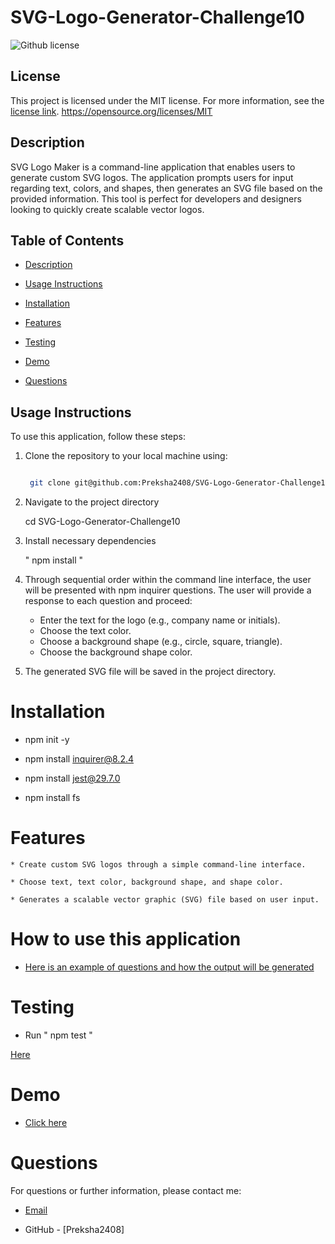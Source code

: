# SVG-Logo-Generator-Challenge10
![Github license](https://img.shields.io/badge/license-MIT-blue.svg)

## License
This project is licensed under the MIT license. For more information, see the [license link](https://opensource.org/licenses/MIT).
https://opensource.org/licenses/MIT

## Description
SVG Logo Maker is a command-line application that enables users to generate custom SVG logos. The application prompts users for input regarding text, colors, and shapes, then generates an SVG file based on the provided information. This tool is perfect for developers and designers looking to quickly create scalable vector logos.

## Table of Contents
* [Description](#description)

* [Usage Instructions](#usage-instructions)

* [Installation](#installation)

* [Features](#features)

* [Testing](#testing)

* [Demo](#Demo)

* [Questions](#questions)

## Usage Instructions
To use this application, follow these steps:

1. Clone the repository to your local machine using:
   ```bash

    git clone git@github.com:Preksha2408/SVG-Logo-Generator-Challenge10.git

2. Navigate to the project directory

    cd SVG-Logo-Generator-Challenge10

3. Install necessary dependencies 

   " npm install "

4. Through sequential order within the command line interface, the user will be presented with npm inquirer questions. The user will provide 
    a response to each question and proceed:

    *   Enter the text for the logo (e.g., company name or initials).
    *   Choose the text color.
    *   Choose a background shape (e.g., circle, square, triangle).
    *   Choose the background shape color.

5.  The generated SVG file will be saved in the project directory.

# Installation 

* npm init -y  

* npm install inquirer@8.2.4

* npm install jest@29.7.0

* npm install fs 


# Features

    * Create custom SVG logos through a simple command-line interface.

    * Choose text, text color, background shape, and shape color.

    * Generates a scalable vector graphic (SVG) file based on user input.

# How to use this application 

*  [Here is an example of questions and how the output will be generated](./images/Run-index.js-screenshot.png)   

# Testing 

* Run " npm test "

[Here](./images/npm-test-screenshot.png)     

# Demo 

* [Click here]()


# Questions 

For questions or further information, please contact me:

* [Email](mailto:prek.ps37@gmail.com?subject=[GitHub]%20Dev%20Connect)

* GitHub - [Preksha2408]

